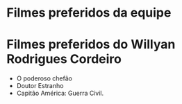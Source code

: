 # Filmes preferidos da equipe

# Filmes preferidos do Willyan Rodrigues Cordeiro

 * O poderoso chefão
 * Doutor Estranho
 * Capitão América: Guerra Civil.
